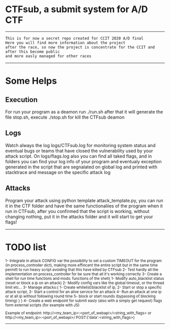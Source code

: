 
# CTFsub, a submit system for A/D CTF

---

```
This is for now a secret repo created for CCIT 2020 A/D final
Here you will find more information about the project 
after the race, so now the project is concentrate for the CCIT and after this become public
and more easly managed for other races
```

---

# Some Helps
## Execution
For run your program as a deamon run ./run.sh after that it will generate the file stop.sh, execute ./stop.sh for kill the CTFsub deamon

## Logs
Watch always the log logs/CTFsub.log for monitoring system status and eventual bugs or teams that have closed the vulnerability used by your attack script.
On logs/flags.log also you can find all taked flags, and in folders you can find your log info of your program and eventualy exception generated in the script that are segnalated on global log and printed with stacktrace and message on the specific attack log

## Attacks
Program your attack using python template attack_template.py, you can run it in the CTF folder and have the same functionaliies of the program when it run in CTFsub, after you confirmed that the script is working, without changing nothing, put it in the attacks folder and it will start to get your flags!

---

# TODO list
<sup>
1- Integrate in attack CONFIG var the possibility to set a custom TIMEOUT for the program (in process_controller dict), making more effincent the entire script but in the same time permitt to run heavy script avoiding that this have killed by CTFsub
2- Test hardly all the implementation on process_controller for be sure that all it's working correctly
3- Create a shell for run time functions and mods:
  functions of the shell{
    1- Modify auto_blacklist status (reset or block a ip on an attack)
    2- Modify config vars like the global timeout, or the thread limit etc...
    3- Manage attacks:{
        1- Create whitelist/blacklist of ip,
        2- Start or stop a specific attack script,
        3- Start a control for an alive service for an attack
        4- Run an attack at one ip or at all ip without following round time
        5- block or start rounds (bypassing of blocking timing)
      }
  }
4- Create a web endpoint for submit easly (also with a simply get request) flags form external scripts (for example with JS)

Example of endpoint:
http://<my_team_ip>:<port_of_webapi>/<string_with_flags>
or
http://<my_team_ip>:<port_of_webapi>/ POST:{'data':<string_with_flags>}
</sup>

---

